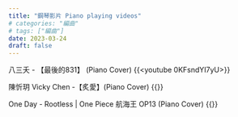 ```yaml
---
title: "鋼琴影片 Piano playing videos"
# categories: "編曲"
# tags: ["編曲"]
date: 2023-03-24
draft: false
---
```








八三夭 - 【最後的831】 (Piano Cover)
{{<youtube 0KFsndYI7yU>}}


陳忻玥 Vicky Chen -【炙愛】(Piano Cover)
{{<youtube gn-jin8wyR4>}}

One Day - Rootless | One Piece 航海王 OP13 (Piano Cover)
{{<youtube VPf6USqQexg>}}
